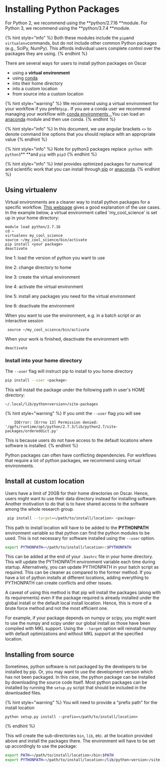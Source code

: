 # Installing Python Packages

For Python 2, we recommend using the **python/2.7.16 **module.   For Python 3, we recommend using the **python/3.7.4 **module. 

{% hint style="info" %}
Both these modules include the `pip`and `virtualenv`commands, but do not include other common Python packages (e.g., SciPy, NumPy). This affords individual users complete control over the packages they are using.
{% endhint %}

There are several ways for users to install python packages on Oscar

* using a **virtual environment**
* using [conda](https://docs.conda.io/en/latest/)
* into their home directory
* into a custom location
* from source into a custom location

{% hint style="warning" %}
We recommend using a virtual environment for your workflow if you prefer`pip.` If you are a conda user we recommend managing your workflow with [conda environments . ](https://docs.conda.io/projects/conda/en/latest/user-guide/tasks/manage-environments.html)You can load an [anaconda](anaconda.md) module and then use conda.
{% endhint %}

{% hint style="info" %}
In this document, we use angular brackets `<>` to denote command line options that you should replace with an appropriate value
{% endhint %}

{% hint style="info" %}
Note for python3 packages replace`  python  `with  `python3`** **and `pip` with `pip3`
{% endhint %}

{% hint style="info" %}
Intel provides optimized packages for numerical and scientific work that you can install through[ pip](https://software.intel.com/en-us/articles/installing-the-intel-distribution-for-python-and-intel-performance-libraries-with-pip-and) or [anaconda](https://software.intel.com/en-us/articles/using-intel-distribution-for-python-with-anaconda). 
{% endhint %}

## Using virtualenv

Virtual environments are a cleaner way to install python packages for a specific workflow. [This webpage](https://virtualenv.pypa.io/en/stable/) gives a good explanation of the use cases.    In the example below, a virtual environment called 'my_cool_science' is set up in your home directory:

```
module load python/2.7.16
cd ~
virtualenv my_cool_science
source ~/my_cool_science/bin/activate
pip install <your package>
deactivate
```

line 1: load the version of python you want to use

line 2: change directory to home

line 3: create the virtual environment

line 4: activate the virtual environment

line 5: install any packages you need for the virtual environment

line 6: deactivate the environment

When you want to use the environment,  e.g. in a batch script or an interactive session 

` source ~/my_cool_science/bin/activate`

When your work is finished, deactivate the environment with 

`deactivate`

### Install into your home directory

The `--user` flag will instruct pip to install to you home directory

```bash
pip install --user <package>
```

This will install the package under the following path in user's HOME directory:

```
~/.local/lib/python<version>/site-packages
```

{% hint style="warning" %}
If you omit the `--user` flag you will see

```
    IOError: [Errno 13] Permission denied: '/gpfs/runtime/opt/python/2.7.3/lib/python2.7/site-packages/ordereddict.py'
```

This is because users do not have access to the default locations where software is installed.
{% endhint %}

Python packages can often have conflicting dependencies.  For workflows that require a lot of python packages, we recommend using virtual environments. 

## Install at custom location

Users have a limit of 20GB for their home directories on Oscar. Hence, users might want to use their data directory instead for installing software. Another motivation to do that is to have shared access to the software among the whole research group.

```bash
 pip install --target=</path/to/install/location> <package>
```

This path to install location will have to be added to the **PYTHONPATH** environment variable so that python can find the python modules to be used. This is not necessary for software installed using the `--user` option.

```bash
export PYTHONPATH=</path/to/install/location>:$PYTHONPATH
```

This can be added at the end of your `.bashrc` file in your home directory. This will update the PYTHONPATH environment variable each time during startup. Alternatively, you can update PYTHONPATH in your batch script as required. This can be cleaner as compared to the former method. If you have a lot of python installs at different locations, adding everything to PYTHONPATH can create conflicts and other issues.

A caveat of using this method is that pip will install the packages (along with its requirements) even if the package required is already installed under the global install or the default local install location. Hence, this is more of a brute force method and not the most efficient one.

For example, if your package depends on numpy or scipy, you might want to use the numpy and scipy under our global install as those have been compiled with MKL support. Using the `--target` option will reinstall numpy with default optimizations and without MKL support at the specified location.

## Installing from source

Sometimes, python software is not packaged by the developers to be installed by pip. Or, you may want to use the development version which has not been packaged. In this case, the python package can be installed by downloading the source code itself. Most python packages can be installed by running the `setup.py` script that should be included in the downloaded files.

{% hint style="warning" %}
You will need to provide a "prefix path" for the install location

```
python setup.py install --prefix=</path/to/install/location>
```
{% endhint %}

This will create the sub-directories `bin`, `lib`, etc. at the location provided above and install the packages there. The environment will have to be set up accordingly to use the package:

```bash
export PATH=</path/to/install/location>/bin:$PATH
export PYTHONPATH=</path/to/install/location>/lib/python<version>/site-packages:$PYTHONPATH
```
